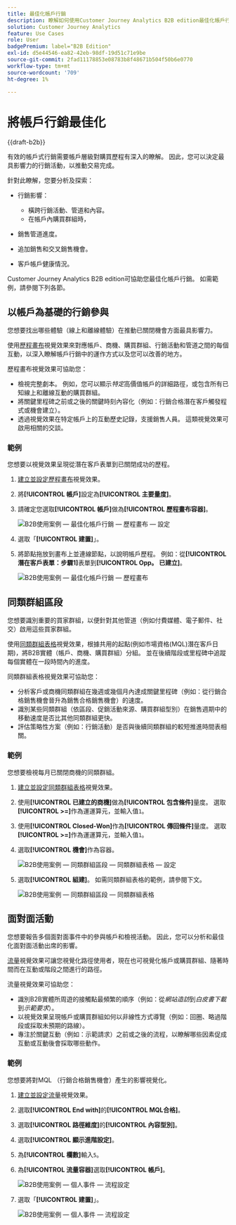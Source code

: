 ```yaml
---
title: 最佳化帳戶行銷
description: 瞭解如何使用Customer Journey Analytics B2B edition最佳化帳戶行銷。
solution: Customer Journey Analytics
feature: Use Cases
role: User
badgePremium: label="B2B Edition"
exl-id: d5e44546-ea82-42eb-98df-19d51c71e9be
source-git-commit: 2fad11178853e08783b8f48671b504f50b6e0770
workflow-type: tm+mt
source-wordcount: '709'
ht-degree: 1%

---
```


# 將帳戶行銷最佳化

{{draft-b2b}}

有效的帳戶式行銷需要帳戶層級對購買歷程有深入的瞭解。 因此，您可以決定最具影響力的行銷活動，以推動交易完成。

針對此瞭解，您要分析及探索：

* 行銷影響：

   * 橫跨行銷活動、管道和內容。
   * 在帳戶內購買群組時，

* 銷售管道進度。
* 追加銷售和交叉銷售機會。
* 客戶帳戶健康情況。


Customer Journey Analytics B2B edition可協助您最佳化帳戶行銷。 如需範例，請參閱下列各節。


## 以帳戶為基礎的行銷參與

您想要找出哪些體驗（線上和離線體驗）在推動已關閉機會方面最具影響力。

使用[歷程畫布](/help/analysis-workspace/visualizations/journey-canvas/journey-canvas.md)視覺效果來對應帳戶、商機、購買群組、行銷活動和管道之間的每個互動，以深入瞭解帳戶行銷中的運作方式以及您可以改善的地方。

歷程畫布視覺效果可協助您：

* 檢視完整劇本。 例如，您可以顯示&#x200B;*特定*&#x200B;高價值帳戶的詳細路徑，或包含所有已知線上和離線互動的購買群組。
* 將關鍵里程碑之前或之後的關鍵時刻內容化（例如：行銷合格潛在客戶觸發程式或機會建立）。
* 透過視覺效果在特定帳戶上的互動歷史記錄，支援銷售人員。 這類視覺效果可啟用相關的交談。

### 範例

您想要以視覺效果呈現從潛在客戶表單到已關閉成功的歷程。

1. [建立並設定歷程畫布](/help/analysis-workspace/visualizations/journey-canvas/configure-journey-canvas.md)視覺效果。
1. 將&#x200B;**[!UICONTROL 帳戶]**&#x200B;設定為&#x200B;**[!UICONTROL 主要量度]**。
1. 請確定您選取&#x200B;**[!UICONTROL 帳戶]**&#x200B;做為&#x200B;**[!UICONTROL 歷程畫布容器]**。

   ![B2B使用案例 — 最佳化帳戶行銷 — 歷程畫布 — 設定](assets/b2b-uc-optimize-marketing-journey-canvas-config.png)

1. 選取「**[!UICONTROL 建置]**」。
1. 將節點拖放到畫布上並連線節點，以說明帳戶歷程。 例如：從&#x200B;**[!UICONTROL 潛在客戶表單：步驟1]**&#x200B;表單到&#x200B;**[!UICONTROL Opp。 已建立]**。

   ![B2B使用案例 — 最佳化帳戶行銷 — 歷程畫布](assets/b2b-uc-optimize-marketing-journey-canvas.png)


## 同類群組區段

您想要識別重要的買家群組，以便針對其他管道（例如付費媒體、電子郵件、社交）啟用這些買家群組。

使用[同類群組表格](/help/analysis-workspace/visualizations/cohort-table/cohort-analysis.md)視覺效果，根據共用的起點(例如市場資格(MQL)潛在客戶日期)，將B2B實體（帳戶、商機、購買群組）分組。 並在後續階段或里程碑中追蹤每個實體在一段時間內的進度。

同類群組表格視覺效果可協助您：

* 分析客戶或商機同類群組在幾週或幾個月內達成關鍵里程碑（例如：從行銷合格銷售機會晉升為銷售合格銷售機會）的速度。
* 識別某些同類群組（依區段、促銷活動來源、購買群組型別）在銷售週期中的移動速度是否比其他同類群組更快。
* 評估策略性方案（例如：行銷活動）是否與後續同類群組的較短推進時間表相關。

### 範例

您想要檢視每月已關閉商機的同類群組。

1. [建立並設定同類群組表格](/help/analysis-workspace/visualizations/cohort-table/t-cohort.md)視覺效果。
1. 使用&#x200B;**[!UICONTROL 已建立的商機]**&#x200B;做為&#x200B;**[!UICONTROL 包含條件]**&#x200B;量度。 選取&#x200B;**[!UICONTROL >=]**&#x200B;作為運運算元，並輸入值`1`。
1. 使用&#x200B;**[!UICONTROL Closed-Won]**&#x200B;作為&#x200B;**[!UICONTROL 傳回條件]**&#x200B;量度。 選取&#x200B;**[!UICONTROL >=]**&#x200B;作為運運算元，並輸入值`1`。
1. 選取&#x200B;**[!UICONTROL 機會]**&#x200B;作為容器。

   ![B2B使用案例 — 同類群組區段 — 同類群組表格 — 設定](assets/b2b-uc-optimize-marketing-cohort-table-config.png)

1. 選取&#x200B;**[!UICONTROL 組建]**。 如需同類群組表格的範例，請參閱下文。

   ![B2B使用案例 — 同類群組區段 — 同類群組表格](assets/b2b-uc-optimize-marketing-cohort-table.png)


## 面對面活動

您想要報告多個面對面事件中的參與帳戶和檢視活動。 因此，您可以分析和最佳化面對面活動出席的影響。

[流量](/help/analysis-workspace/visualizations/c-flow/flow.md)視覺效果可讓您視覺化路徑使用者，現在也可視覺化帳戶或購買群組、隨著時間而在互動或階段之間進行的路徑。

流量視覺效果可協助您：

* 識別B2B實體所周遊的接觸點最頻繁的順序（例如：從&#x200B;*網站造訪*&#x200B;到&#x200B;*白皮書下載*&#x200B;到&#x200B;*示範要求*）。
* 以視覺效果呈現帳戶或購買群組如何以非線性方式導覽（例如：回圈、略過階段或採取未預期的路線）。
* 專注於關鍵互動（例如：示範請求）之前或之後的流程，以瞭解哪些因素促成互動或互動後會採取哪些動作。

### 範例

您想要將對MQL （行銷合格銷售機會）產生的影響視覺化。

1. [建立並設定流量](/help/analysis-workspace/visualizations/c-flow/create-flow.md)視覺效果。
1. 選取&#x200B;**[!UICONTROL End with]**&#x200B;的&#x200B;**[!UICONTROL MQL合格]**。
1. 選取&#x200B;**[!UICONTROL 路徑維度]**&#x200B;的&#x200B;**[!UICONTROL 內容型別]**。
1. 選取&#x200B;**[!UICONTROL 顯示進階設定]**。
1. 為&#x200B;**[!UICONTROL 欄數]**&#x200B;輸入`5`。
1. 為&#x200B;**[!UICONTROL 流量容器]**&#x200B;選取&#x200B;**[!UICONTROL 帳戶]**。

   ![B2B使用案例 — 個人事件 — 流程設定](assets/b2b-uc-optimize-marketing-flow-config.png)

1. 選取「**[!UICONTROL 建置]**」。

   ![B2B使用案例 — 個人事件 — 流程設定](assets/b2b-uc-optimize-marketing-flow.png)
